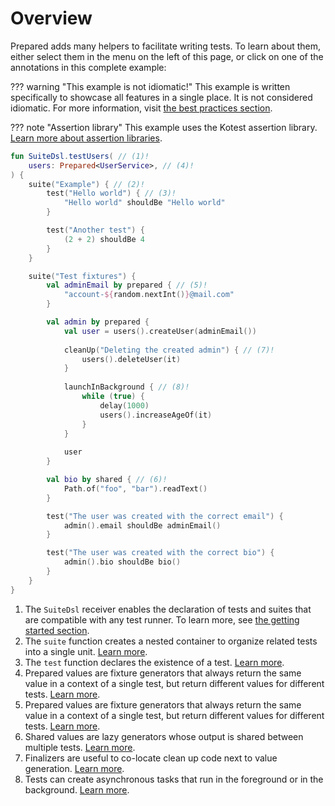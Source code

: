 # Overview

Prepared adds many helpers to facilitate writing tests. To learn about them, either select them in the menu on the left of this page, or click on one of the annotations in this complete example:

??? warning "This example is not idiomatic!"
    This example is written specifically to showcase all features in a single place. It is not considered idiomatic.
    For more information, visit [the best practices section](../practices/overview.md).

??? note "Assertion library"
    This example uses the Kotest assertion library.
    [Learn more about assertion libraries](../tutorials/getting-started.md#assertion-libraries).

```kotlin
fun SuiteDsl.testUsers( // (1)!
    users: Prepared<UserService>, // (4)!
) {
    suite("Example") { // (2)!
        test("Hello world") { // (3)!
            "Hello world" shouldBe "Hello world"
        }

        test("Another test") {
            (2 + 2) shouldBe 4
        }
    }

    suite("Test fixtures") {
        val adminEmail by prepared { // (5)!
            "account-${random.nextInt()}@mail.com"
        }

        val admin by prepared {
            val user = users().createUser(adminEmail())
            
            cleanUp("Deleting the created admin") { // (7)! 
                users().deleteUser(it) 
            }
            
            launchInBackground { // (8)!
                while (true) {
                    delay(1000)
                    users().increaseAgeOf(it)
                }
            }
            
            user
        }

        val bio by shared { // (6)!
            Path.of("foo", "bar").readText()
        }

        test("The user was created with the correct email") {
            admin().email shouldBe adminEmail()
        }

        test("The user was created with the correct bio") {
            admin().bio shouldBe bio()
        }
    }
}
```

1. The `SuiteDsl` receiver enables the declaration of tests and suites that are compatible with any test runner.
   To learn more, see [the getting started section](../tutorials/getting-started.md#test-runners).
2. The `suite` function creates a nested container to organize related tests into a single unit.
   [Learn more](https://opensavvy.gitlab.io/groundwork/prepared/api-docs/suite/opensavvy.prepared.suite/-suite-dsl/suite.html).
3. The `test` function declares the existence of a test.
   [Learn more](https://opensavvy.gitlab.io/groundwork/prepared/api-docs/suite/opensavvy.prepared.suite/-suite-dsl/test.html).
4. Prepared values are fixture generators that always return the same value in a context of a single test, but return different values for different tests.
   [Learn more](prepared-values.md).
5. Prepared values are fixture generators that always return the same value in a context of a single test, but return different values for different tests.
   [Learn more](prepared-values.md).
6. Shared values are lazy generators whose output is shared between multiple tests.
   [Learn more](shared-values.md).
7. Finalizers are useful to co-locate clean up code next to value generation.
   [Learn more](finalizers.md).
8. Tests can create asynchronous tasks that run in the foreground or in the background.
   [Learn more](async.md).
